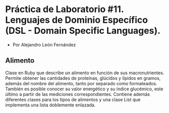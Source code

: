 # Práctica de Laboratorio #11. Lenguajes de Dominio Específico (DSL - Domain Specific Languages).
- Por Alejandro León Fernández

## Alimento

Clase en Ruby que describe un alimento en función de sus macronutrientes. Permite obtener las cantidades de proteínas, glúcidos y lípidos en gramos, además del nombre del alimento, tanto por separado como formateados. También es posible conocer su valor energético y su índice glucémico, este último a partir de las mediciones correspondientes.
Contiene además diferentes clases para los tipos de alimentos y una clase List que implementa una lista doblemente enlazada.
